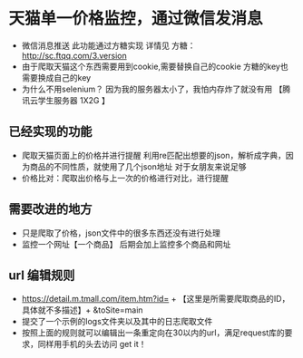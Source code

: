  # 天猫单一价格监控，通过微信发消息 
 - 微信消息推送 此功能通过方糖实现 详情见 方糖：http://sc.ftqq.com/3.version
 - 由于爬取天猫这个东西需要用到cookie,需要替换自己的cookie   方糖的key也需要换成自己的key
 - 为什么不用selenium？ 因为我的服务器太小了，我怕内存炸了就没有用 【腾讯云学生服务器 1X2G 】
  
 ## 已经实现的功能
 - 爬取天猫页面上的价格并进行提醒  利用re匹配出想要的json，解析成字典，因为商品的不同性质，就使用了几个json地址 对于女朋友来说足够
 - 价格比对：爬取出价格与上一次的价格进行对比，进行提醒


## 需要改进的地方
 - 只是爬取了价格，json文件中的很多东西还没有进行处理
 - 监控一个网址【一个商品】 后期会加上监控多个商品和网址 

## url 编辑规则
 -  https://detail.m.tmall.com/item.htm?id= + 【这里是所需要爬取商品的ID，具体就不多描述】+ &toSite=main
 - 提交了一个示例的logs文件夹以及其中的日志爬取文件
 - 按照上面的规则就可以编辑出一条重定向在30以内的url，满足request库的要求，同样用手机的头去访问 get it！
